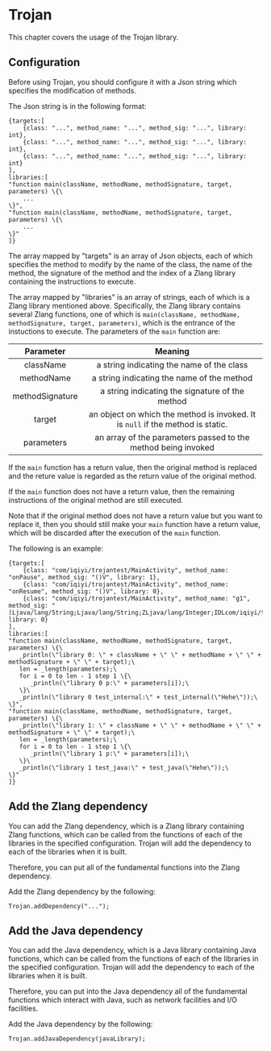 # Trojan

This chapter covers the usage of the Trojan library.

## Configuration

Before using Trojan, you should configure it with a Json string which specifies the modification of
methods.

The Json string is in the following format:

```
{targets:[
    {class: "...", method_name: "...", method_sig: "...", library: int},
    {class: "...", method_name: "...", method_sig: "...", library: int},
    {class: "...", method_name: "...", method_sig: "...", library: int}
],
libraries:[
"function main(className, methodName, methodSignature, target, parameters) \{\
    ...
\}",
"function main(className, methodName, methodSignature, target, parameters) \{\
    ...
\}"
]}
```

The array mapped by "targets" is an array of Json objects,
each of which specifies the method to modify by the name of the class, the name of the method,
the signature of the method and the index of a Zlang library containing the instructions to execute.

The array mapped by "libraries" is an array of strings,
each of which is a Zlang library mentioned above. Specifically, the Zlang library contains several Zlang
functions, one of which is `main(className, methodName, methodSignature, target, parameters)`,
which is the entrance of the instuctions to execute. The parameters of the `main` function are:

| Parameter | Meaning |
| :------: | :------:|
|  className | a string indicating the name of the class|
|  methodName | a string indicating the name of the method|
|  methodSignature| a string indicating the signature of the method|
|  target      | an object on which the method is invoked. It is `null` if the method is static.|
| parameters| an array of the parameters passed to the method being invoked|

If the `main` function has a return value, then the original method is replaced and the reture value
is regarded as the return value of the original method.

If the `main` function does not have a return value, then the remaining instructions of the original
method are still executed.

Note that if the original method does not have a return value but you want to replace it, then
you should still make your `main` function have a return value, which will be discarded after
the execution of the `main` function.

The following is an example:

```
{targets:[
    {class: "com/iqiyi/trojantest/MainActivity", method_name: "onPause", method_sig: "()V", library: 1},
    {class: "com/iqiyi/trojantest/MainActivity", method_name: "onResume", method_sig: "()V", library: 0},
    {class: "com/iqiyi/trojantest/MainActivity", method_name: "g1", method_sig: "(Ljava/lang/String;Ljava/lang/String;ZLjava/lang/Integer;IDLcom/iqiyi/trojantest/MainActivity;Ljava/lang/Boolean;)V", library: 0}
],
libraries:[
"function main(className, methodName, methodSignature, target, parameters) \{\
   _println(\"library 0: \" + className + \" \" + methodName + \" \" + methodSignature + \" \" + target);\
   len = _length(parameters);\
   for i = 0 to len - 1 step 1 \{\
      _println(\"library 0 p:\" + parameters[i]);\
   \}\
   _println(\"library 0 test_internal:\" + test_internal(\"Hehe\"));\
\}",
"function main(className, methodName, methodSignature, target, parameters) \{\
   _println(\"library 1: \" + className + \" \" + methodName + \" \" + methodSignature + \" \" + target);\
   len = _length(parameters);\
   for i = 0 to len - 1 step 1 \{\
      _println(\"library 1 p:\" + parameters[i]);\
   \}\
   _println(\"library 1 test_java:\" + test_java(\"Hehe\"));\
\}"
]}
```

## Add the Zlang dependency

You can add the Zlang dependency, which is a Zlang library containing Zlang functions,
which can be called from the functions of each of the libraries in the specified configuration.
Trojan will add the dependency to each of the libraries when it is built.

Therefore, you can put all of the fundamental functions into the Zlang dependency.

Add the Zlang dependency by the following:

```
Trojan.addDependency("...");
```

## Add the Java dependency

You can add the Java dependency, which is a Java library containing Java functions,
which can be called from the functions of each of the libraries in the specified configuration.
Trojan will add the dependency to each of the libraries when it is built.

Therefore, you can put into the Java dependency all of the fundamental functions which interact
with Java, such as network facilities and I/O facilities.

Add the Java dependency by the following:

```
Trojan.addJavaDependency(javaLibrary);
```